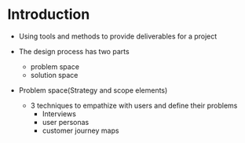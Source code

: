 # Introduction

- Using tools and methods to provide deliverables for a project
- The design process has two parts
  - problem space
  - solution space

- Problem space(Strategy and scope elements)
  - 3 techniques to empathize with users and define their problems
    - Interviews
    - user personas
    - customer journey maps
